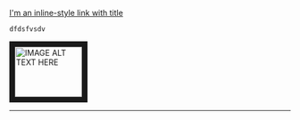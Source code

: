 [I'm an inline-style link with title](https://www.google.com "Google's Homepage")
```sh
dfdsfvsdv
```
<a href="http://www.youtube.com/watch?feature=player_embedded&v=EH37ee9JDg8
" target="_blank"><img src="http://img.youtube.com/vi/EH37ee9JDg8/0.jpg" 
alt="IMAGE ALT TEXT HERE" width="120" height="90" border="10" /></a>


---


